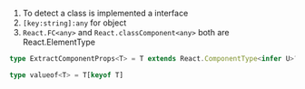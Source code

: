 1. To detect a class is implemented a interface  
2. `[key:string]:any` for object 
3. `React.FC<any>` and `React.classComponent<any>` both are React.ElementType


```ts
type ExtractComponentProps<T> = T extends React.ComponentType<infer U>?U:T extends React.FunctionComponent<infer U>?U:T;

type valueof<T> = T[keyof T]


```
